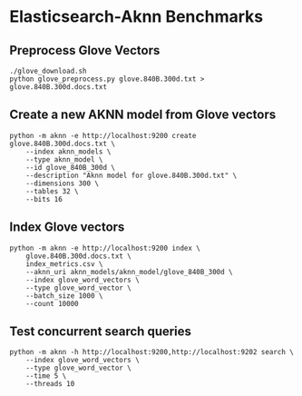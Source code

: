 
# Elasticsearch-Aknn Benchmarks

## Preprocess Glove Vectors

```
./glove_download.sh
python glove_preprocess.py glove.840B.300d.txt > glove.840B.300d.docs.txt
```

## Create a new AKNN model from Glove vectors

```
python -m aknn -e http://localhost:9200 create glove.840B.300d.docs.txt \
	--index aknn_models \
	--type aknn_model \
	--id glove_840B_300d \
	--description "Aknn model for glove.840B.300d.txt" \
	--dimensions 300 \
	--tables 32 \
	--bits 16
```

## Index Glove vectors

```
python -m aknn -e http://localhost:9200 index \
	glove.840B.300d.docs.txt \
	index_metrics.csv \
	--aknn_uri aknn_models/aknn_model/glove_840B_300d \
	--index glove_word_vectors \
	--type glove_word_vector \
	--batch_size 1000 \
	--count 10000

```

## Test concurrent search queries

```
python -m aknn -h http://localhost:9200,http://localhost:9202 search \
	--index glove_word_vectors \
	--type glove_word_vector \
	--time 5 \
	--threads 10
```